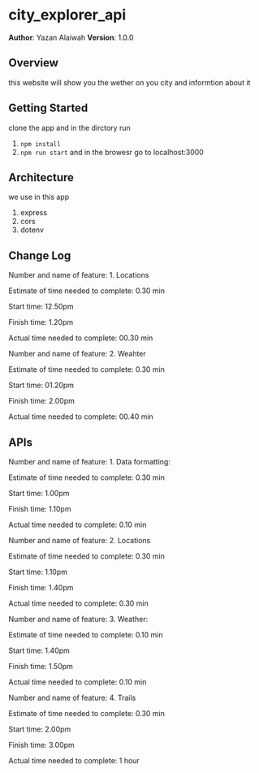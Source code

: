 # city_explorer_api

**Author**: Yazan Alaiwah
**Version**: 1.0.0 
## Overview
this website will show you the wether on you city and informtion about it

## Getting Started
clone the app and in the dirctory run 
1. `npm install` 
2. `npm run start`
and in the browesr go to localhost:3000

## Architecture
we use in this app
1. express
2. cors
3. dotenv

## Change Log

Number and name of feature: 1. Locations

Estimate of time needed to complete: 0.30 min

Start time: 12.50pm

Finish time: 1.20pm

Actual time needed to complete: 00.30 min

Number and name of feature: 2. Weahter

Estimate of time needed to complete: 0.30 min

Start time: 01.20pm

Finish time: 2.00pm

Actual time needed to complete: 00.40 min

## APIs
Number and name of feature: 1. Data formatting:

Estimate of time needed to complete: 0.30 min   

Start time: 1.00pm

Finish time: 1.10pm

Actual time needed to complete: 0.10 min

Number and name of feature: 2. Locations

Estimate of time needed to complete: 0.30 min   

Start time: 1.10pm

Finish time: 1.40pm

Actual time needed to complete: 0.30 min

Number and name of feature: 3. Weather:

Estimate of time needed to complete: 0.10 min   

Start time: 1.40pm

Finish time: 1.50pm

Actual time needed to complete: 0.10 min

Number and name of feature: 4. Trails

Estimate of time needed to complete: 0.30 min   

Start time: 2.00pm

Finish time: 3.00pm

Actual time needed to complete: 1 hour
